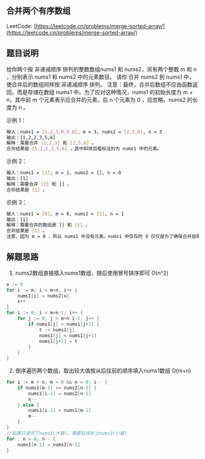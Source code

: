 ## 合并两个有序数组

LeetCode: [https://leetcode.cn/problems/merge-sorted-array/](https://leetcode.cn/problems/merge-sorted-array/)

## 题目说明

给你两个按 非递减顺序 排列的整数数组nums1 和 nums2，另有两个整数 m 和 n ，分别表示 nums1 和 nums2 中的元素数目。
请你 合并 nums2 到 nums1 中，使合并后的数组同样按 非递减顺序 排列。
注意：最终，合并后数组不应由函数返回，而是存储在数组 nums1 中。为了应对这种情况，nums1 的初始长度为 m + n，其中前 m 个元素表示应合并的元素，后 n 个元素为 0 ，应忽略。nums2 的长度为 n 。

示例 1：
```bash
输入：nums1 = [1,2,3,0,0,0], m = 3, nums2 = [2,5,6], n = 3
输出：[1,2,2,3,5,6]
解释：需要合并 [1,2,3] 和 [2,5,6] 。
合并结果是 [1,2,2,3,5,6] ，其中斜体加粗标注的为 nums1 中的元素。
```
示例 2：
```bash
输入：nums1 = [1], m = 1, nums2 = [], n = 0
输出：[1]
解释：需要合并 [1] 和 [] 。
合并结果是 [1] 。
```
示例 3：
```bash
输入：nums1 = [0], m = 0, nums2 = [1], n = 1
输出：[1]
解释：需要合并的数组是 [] 和 [1] 。
合并结果是 [1] 。
注意，因为 m = 0 ，所以 nums1 中没有元素。nums1 中仅存的 0 仅仅是为了确保合并结果可以顺利存放到 nums1 中。
```
## 解题思路

1. nums2数组直接插入nums1数组，随后使用冒号排序即可 O(n^2)

```go
x := 0
for i := m; i < m+n; i++ {
	nums1[i] = nums2[x]
	x++
}
for i := 0; i < m+n-1; i++ {
	for j := 0; j < m+n-i-1; j++ {
		if nums1[j] > nums1[j+1] {
			t := nums1[j]
			nums1[j] = nums1[j+1]
			nums1[j+1] = t
		}
	}
}
```

2. 倒序遍历两个数组，取出较大值按从后往前的顺序填入nums1数组 O(m+n)

```go
for i := m + n; m > 0 && n > 0; i-- {
    if nums1[m-1] <= nums2[n-1] {
        nums1[i-1] = nums2[n-1]
        n--
    } else {
        nums1[i-1] = nums1[m-1]
        m--
    }
}
//如果只读完了nums1(大数)，需要后续补上nums2(小数)
for ; n > 0; n-- {
    nums1[n-1] = nums2[n-1]
}
```